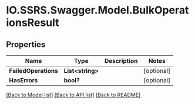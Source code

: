 # IO.SSRS.Swagger.Model.BulkOperationsResult
## Properties

Name | Type | Description | Notes
------------ | ------------- | ------------- | -------------
**FailedOperations** | **List&lt;string&gt;** |  | [optional] 
**HasErrors** | **bool?** |  | [optional] 

[[Back to Model list]](../README.md#documentation-for-models) [[Back to API list]](../README.md#documentation-for-api-endpoints) [[Back to README]](../README.md)

